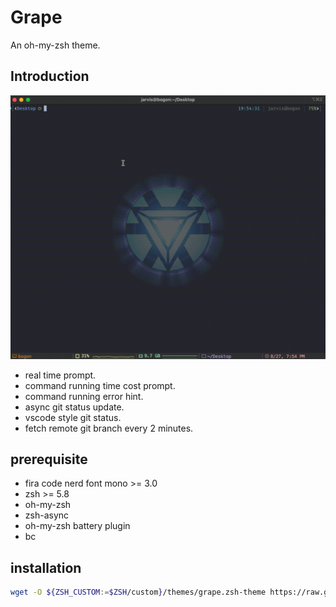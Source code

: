 # Grape

An oh-my-zsh theme.

## Introduction

![grape](images/grape.gif)

* real time prompt.
* command running time cost prompt.
* command running error hint.
* async git status update.
* vscode style git status.
* fetch remote git branch every 2 minutes.

## prerequisite

- fira code nerd font mono >= 3.0
- zsh >= 5.8
- oh-my-zsh
- zsh-async
- oh-my-zsh battery plugin
- bc

## installation

```bash
wget -O ${ZSH_CUSTOM:=$ZSH/custom}/themes/grape.zsh-theme https://raw.githubusercontent.com/Alwaysproblem/grape/master/grape.zsh-theme
```
